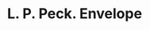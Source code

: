 ---
doi: 10.7916/D8CC2BVB
date_other: '1905'
date_other_textual: '1905'
form: printed ephemera
genre:
- Envelopes
name:
- L. P. Peck
object_in_context_url: https://biggert.cul.columbia.edu/items/view/ave_biggert_01571
subject_hierarchical_geographic:
- San Antonio, Texas, United States
subject_name:
- L. P. Peck
title: L. P. Peck. Envelope
sort_title: L. P. Peck. Envelope
call_number: ave_biggert_01571
coordinates:
- 29.416666666666668,-98.5
pid: ave_biggert_01571
identifiers: ave_biggert_01571
thumbnail: https://derivativo-2.library.columbia.edu/iiif/2/ldpd:343969/full/!256,256/0/native.jpg
permalink: /biggert/ave_biggert_01571/
layout: iiif-image-page
---